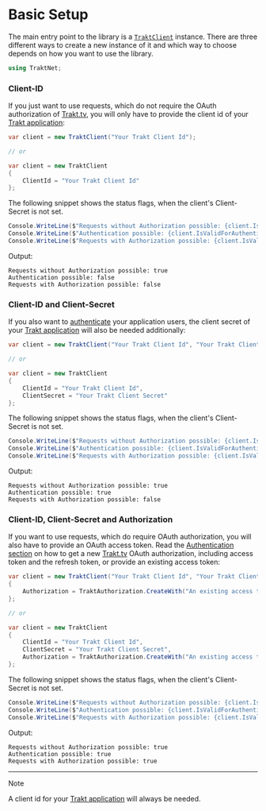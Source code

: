 # Basic Setup

The main entry point to the library is a [`TraktClient`](xref:TraktNet.TraktClient) instance. There are three different ways to create a new instance of it and which way to choose depends on how you want to use the library.

```csharp
using TraktNet;
```

### Client-ID

If you just want to use requests, which do not require the OAuth authorization of [Trakt.tv](https://trakt.tv/), you will only have to provide the client id of your [Trakt application](https://trakt.tv/oauth/applications):

```csharp
var client = new TraktClient("Your Trakt Client Id");

// or

var client = new TraktClient
{
    ClientId = "Your Trakt Client Id"
};
```

The following snippet shows the status flags, when the client's Client-Secret is not set.

```csharp
Console.WriteLine($"Requests without Authorization possible: {client.IsValidForUseWithoutAuthorization}");
Console.WriteLine($"Authentication possible: {client.IsValidForAuthenticationProcess}");
Console.WriteLine($"Requests with Authorization possible: {client.IsValidForUseWithAuthorization}");
```

Output:
```
Requests without Authorization possible: true
Authentication possible: false
Requests with Authorization possible: false
```

### Client-ID and Client-Secret

If you also want to [authenticate](auth.md) your application users, the client secret of your [Trakt application](https://trakt.tv/oauth/applications) will also be needed additionally:

```csharp
var client = new TraktClient("Your Trakt Client Id", "Your Trakt Client Secret");

// or

var client = new TraktClient
{
    ClientId = "Your Trakt Client Id",
    ClientSecret = "Your Trakt Client Secret"
};
```

The following snippet shows the status flags, when the client's Client-Secret is not set.

```csharp
Console.WriteLine($"Requests without Authorization possible: {client.IsValidForUseWithoutAuthorization}");
Console.WriteLine($"Authentication possible: {client.IsValidForAuthenticationProcess}");
Console.WriteLine($"Requests with Authorization possible: {client.IsValidForUseWithAuthorization}");
```

Output:
```
Requests without Authorization possible: true
Authentication possible: true
Requests with Authorization possible: false
```

### Client-ID, Client-Secret and Authorization

If you want to use requests, which do require OAuth authorization, you will also have to provide an OAuth access token. Read the [Authentication section](auth.md) on how to get a new [Trakt.tv](https://trakt.tv/) OAuth authorization, including access token and the refresh token, or provide an existing access token:

```csharp
var client = new TraktClient("Your Trakt Client Id", "Your Trakt Client Secret")
{
    Authorization = TraktAuthorization.CreateWith("An existing access token")
};

// or

var client = new TraktClient
{
    ClientId = "Your Trakt Client Id",
    ClientSecret = "Your Trakt Client Secret",
    Authorization = TraktAuthorization.CreateWith("An existing access token")
};
```

The following snippet shows the status flags, when the client's Client-Secret is not set.

```csharp
Console.WriteLine($"Requests without Authorization possible: {client.IsValidForUseWithoutAuthorization}");
Console.WriteLine($"Authentication possible: {client.IsValidForAuthenticationProcess}");
Console.WriteLine($"Requests with Authorization possible: {client.IsValidForUseWithAuthorization}");
```

Output:
```
Requests without Authorization possible: true
Authentication possible: true
Requests with Authorization possible: true
```

---
> [!NOTE]
> A client id for your [Trakt application](https://trakt.tv/oauth/applications) will always be needed.
